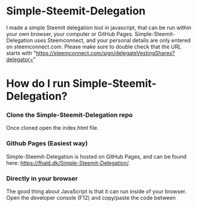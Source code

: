 # Simple-Steemit-Delegation
I made a simple Steemit delegation tool in javascript, that can be run within your own browser, your computer or GitHub Pages. Simple-Steemit-Delegation uses Steemconnect, and your personal details are only entered on steemconnect.com. Please make sure to double check that the URL starts with "https://steemconnect.com/sign/delegateVestingShares?delegator="



# How do I run Simple-Steemit-Delegation?

### Clone the Simple-Steemit-Delegation repo
Once cloned open the index.html file.

### Github Pages (Easiest way)
Simple-Steemit-Delegation is hosted on GitHub Pages, and can be found here: https://fhald.dk/Simple-Steemit-Delegation/.

### Directly in your browser
The good thing about JavaScript is that it can run inside of your browser. Open the developer console (F12) and copy/paste the code between <script> and </script> 

